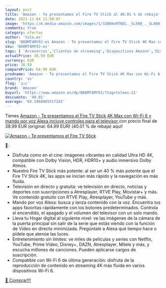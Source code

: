 ```yaml
---
layout: post
title: 'Amazon - Te presentamos el Fire TV Stick al 40.01 % de rebaja'
date: 2021-11-04 12:50:07
image: 'https://m.media-amazon.com/images/I/31N6Ke9T6EL._SL500_._SL400_.jpg'
comments: true
category: ofertas
author: 'tole.es'
slug: 'B08MT4MY9J-es Amazon - Te presentamos el Fire TV Stick 4K Max con Wi-Fi...'
sku: 'B08MT4MY9J-es'
tags: [ 'Accesorios','Clientes de streaming','Dispositivos Amazon','Dispositivos Amazon y Accesorios','Dispositivos para el streaming','Dispositivos para streaming','Electrónica','Equipos de audio y Hi-Fi','Fire TV','Informática','Servidores multimedia','alexa','amazon', ]
actualPrice: 38.99 EUR
currency: EUR
price: 38.99
comparePrice: 64.99 EUR
prodname: 'Amazon - Te presentamos el Fire TV Stick 4K Max con Wi-Fi 6 y mando por voz Alexa  incluye controles para el televisor '
country: 'es'
flag: '🇪🇸'
brand: 'Amazon'
buyurl: 'https://www.amazon.es/dp/B08MT4MY9J/?tag=tolees-21'
descuento: '40.01'
average: '63.1968965517242'
---
```


Tienes [Amazon - Te presentamos el Fire TV Stick 4K Max con Wi-Fi 6 y mando por voz Alexa  incluye controles para el televisor ](https://www.amazon.es/dp/B08MT4MY9J/?tag=tolees-21) con precio final de  38.99 EUR (original: 64.99 EUR) (40.01 %  de rebaja) aqui!

[![Amazon - Te presentamos el Fire TV Stick](https://m.media-amazon.com/images/I/31N6Ke9T6EL._SL500_._SL400_.jpg)](https://www.amazon.es/dp/B08MT4MY9J/?tag=tolees-21)

🔎:

- Disfruta como en el cine: imágenes vibrantes en calidad Ultra HD 4K, compatible con Dolby Vision, HDR, HDR10+ y audio inmersivo Dolby Atmos.
- Nuestro Fire TV Stick más potente: al ser un 40 % más potente que el Fire TV Stick 4K, las apps se inician más rápido y la navegación es más fluida.
- Televisión en directo y gratuita: ve televisión en directo, noticias y deportes con suscripciones a Atresplayer, RTVE Play, Movistar+ y más. Ve contenido gratuito con RTVE Play, Atresplayer, YouTube y más.
- Mando por voz Alexa: busca y lanza contenido con la voz. Encuentra tus apps favoritas rápidamente con los botones predeterminados. Controla el encendido, el apagado y el volumen del televisor con un solo mando.
- Lleva tu Hogar digital al siguiente nivel: ve las imágenes de la cámara de la puerta principal sin salir de la serie que estás viendo con la función de Vídeo en directo minimizada. Pregúntale a Alexa qué tiempo hace o pídele que atenúe las luces.
- Entretenimiento sin límites: ve miles de películas y series con Netflix, YouTube, Prime Video, Disney+, DAZN, Atresplayer, Mitele y más, y escucha millones de canciones. Pueden aplicarse cargos de suscripción.
- Compatible con Wi-Fi 6 de última generación: disfruta de la reproducción de contenido en streaming 4K más fluida en varios dispositivos Wi-Fi 6.

[🛒 Comprar!!!](https://www.amazon.es/dp/B08MT4MY9J/?tag=tolees-21)
